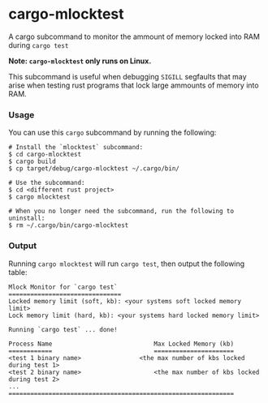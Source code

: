 # cargo-mlocktest

A cargo subcommand to monitor the ammount of memory locked into RAM during
`cargo test`

**Note: `cargo-mlocktest` only runs on Linux.**

This subcommand is useful when debugging `SIGILL` segfaults that may arise
when testing rust programs that lock large ammounts of memory into RAM.

### Usage

You can use this `cargo` subcommand by running the following:

```
# Install the `mlocktest` subcommand:
$ cd cargo-mlocktest
$ cargo build
$ cp target/debug/cargo-mlocktest ~/.cargo/bin/

# Use the subcommand:
$ cd <different rust project>
$ cargo mlocktest

# When you no longer need the subcommand, run the following to uninstall:
$ rm ~/.cargo/bin/cargo-mlocktest
```

### Output

Running `cargo mlocktest` will run `cargo test`, then output the following
table:

```
Mlock Monitor for `cargo test`
===============================
Locked memory limit (soft, kb): <your systems soft locked memory limit>
Lock memory limit (hard, kb): <your systems hard locked memory limit>

Running `cargo test` ... done!

Process Name                            Max Locked Memory (kb)
============                            ======================
<test 1 binary name>        		<the max number of kbs locked during test 1>
<test 2 binary name>                    <the max number of kbs locked during test 2>
...
==============================================================
```
